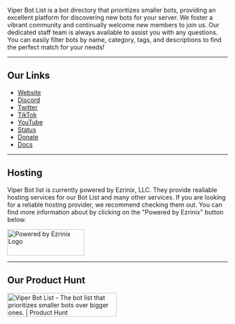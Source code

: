 <p>Viper Bot List is a bot directory that prioritizes smaller bots, providing an excellent platform for discovering new bots for your server. We foster a vibrant community and continually welcome new members to join us. Our dedicated staff team is always available to assist you with any questions. You can easily filter bots by name, category, tags, and descriptions to find the perfect match for your needs!</p>

<hr>

## Our Links
<ul>
  <li><a href="https://viperbotlist.com">Website</a></li>
  <li><a href="https://discord.gg/KanBnXqdM4">Discord</a></li>
  <li><a href="https://twitter.com/viperbotlist">Twitter</a></li>
  <li><a href="https://tiktok.com/@viperbotlist">TikTok</a></li>
  <li><a href="https://youtube.com/@viperbotlist">YouTube</a></li>
  <li><a href="https://status.viperbotlist.com/">Status</a></li>
  <li><a href="https://paypal.me/viperbotlist">Donate</a></li>
  <li><a href="https://docs.viperbotlist.com/">Docs</a></li>
</ul>

<hr>

## Hosting
<p>Viper Bot list is currently powered by Ezrinix, LLC. They provide realiable hosting services for our Bot List and many other services. If you are looking for a reliable hosting provider, we recommend checking them out. You can find more information about by clicking on the "Powered by Ezrinix" button below.</p>

<a href="https://ezrinix.com" target="_blank"><img src="https://ezrinix.network/images/Powered-By-Ezrinix.png" width="176" height="60" alt="Powered by Ezrinix Logo"></img></a>

<hr>

## Our Product Hunt
<a href="https://www.producthunt.com/posts/viper-bot-list?utm_source=badge-featured&utm_medium=badge&utm_souce=badge-viper&#0045;bot&#0045;list" target="_blank"><img src="https://api.producthunt.com/widgets/embed-image/v1/featured.svg?post_id=381449&theme=dark" alt="Viper&#0032;Bot&#0032;List - The&#0032;bot&#0032;list&#0032;that&#0032;prioritizes&#0032;smaller&#0032;bots&#0032;over&#0032;bigger&#0032;ones&#0046; | Product Hunt" style="width: 250px; height: 54px;" width="250" height="54" /></a>
